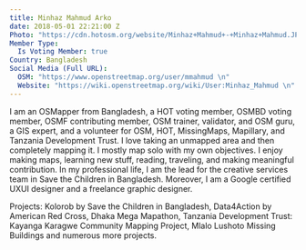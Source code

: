 ```yaml
---
title: Minhaz Mahmud Arko
date: 2018-05-01 22:21:00 Z
Photo: "https://cdn.hotosm.org/website/Minhaz+Mahmud+-+Minhaz+Mahmud.JPG"
Member Type:
  Is Voting Member: true
Country: Bangladesh
Social Media (Full URL):
  OSM: "https://www.openstreetmap.org/user/mmahmud \n"
  Website: "https://wiki.openstreetmap.org/wiki/User:Minhaz_Mahmud \n"
---
```


I am an OSMapper from Bangladesh, a HOT voting member, OSMBD voting member, OSMF contributing member, OSM trainer, validator, and OSM guru, a GIS expert, and a volunteer for OSM, HOT, MissingMaps, Mapillary, and Tanzania Development Trust. I love taking an unmapped area and then completely mapping it. I mostly map solo with my own objectives. I enjoy making maps, learning new stuff, reading, traveling, and making meaningful contribution. In my professional life, I am the lead for the creative services team in Save the Children in Bangladesh. Moreover, I am a Google certified UXUI designer and a freelance graphic designer.

Projects: Kolorob by Save the Children in Bangladesh, Data4Action by American Red Cross, Dhaka Mega Mapathon, Tanzania Development Trust: Kayanga Karagwe Community Mapping Project, Mlalo Lushoto Missing Buildings and numerous more projects.

